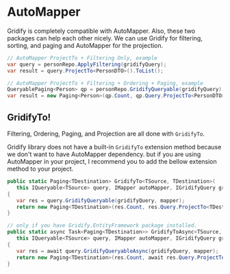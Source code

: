 # AutoMapper

Gridify is completely compatible with AutoMapper. Also, these two packages can help each other nicely. We can use Gridify for filtering, sorting, and paging and AutoMapper for the projection.

``` csharp
// AutoMapper ProjectTo + Filtering Only, example
var query = personRepo.ApplyFiltering(gridifyQuery);
var result = query.ProjectTo<PersonDTO>().ToList();
```

``` csharp
// AutoMapper ProjectTo + Filtering + Ordering + Paging, example
QueryablePaging<Person> qp = personRepo.GridifyQueryable(gridifyQuery);
var result = new Paging<Person>(qp.Count, qp.Query.ProjectTo<PersonDTO>().ToList());
```

## GridifyTo!

Filtering, Ordering, Paging, and Projection are all done with `GridifyTo`.

Gridify library does not have a built-in `GridifyTo` extension method because we don't want to have AutoMapper dependency. but if you are using AutoMapper in your project, I recommend you to add the bellow extension method to your project.

``` csharp
public static Paging<TDestination> GridifyTo<TSource, TDestination>(
   this IQueryable<TSource> query, IMapper autoMapper, IGridifyQuery gridifyQuery, IGridifyMapper<TSource> mapper = null)
{
   var res = query.GridifyQueryable(gridifyQuery, mapper);
   return new Paging<TDestination>(res.Count, res.Query.ProjectTo<TDestination>(autoMapper.ConfigurationProvider).ToList());
}
```

``` csharp
// only if you have Gridify.EntityFramework package installed.
public static async Task<Paging<TDestination>> GridifyToAsync<TSource, TDestination>(
   this IQueryable<TSource> query, IMapper autoMapper, IGridifyQuery gridifyQuery, IGridifyMapper<TSource> mapper = null)
{
   var res = await query.GridifyQueryableAsync(gridifyQuery, mapper);
   return new Paging<TDestination>(res.Count, await res.Query.ProjectTo<TDestination>(autoMapper.ConfigurationProvider).ToListAsync());
}
```
